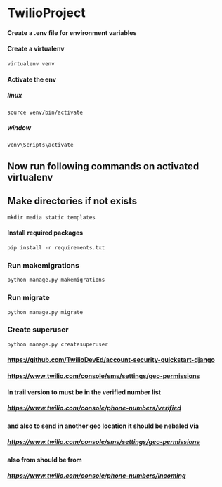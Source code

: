 # TwilioProject

#### Create a .env file for environment variables



#### Create a virtualenv 
`virtualenv venv`


#### Activate the env

##### linux
`source venv/bin/activate`

##### window
`venv\Scripts\activate`




## Now run following commands on activated virtualenv



## Make directories if not exists
`mkdir media static templates`


#### Install required packages
`pip install -r requirements.txt`


### Run makemigrations
`python manage.py makemigrations`

### Run migrate
`python manage.py migrate`



### Create superuser
`python manage.py createsuperuser`



####  https://github.com/TwilioDevEd/account-security-quickstart-django


####  https://www.twilio.com/console/sms/settings/geo-permissions




#### In trail version to must be in the verified number list
##### https://www.twilio.com/console/phone-numbers/verified


#### and also to send in another geo location it should be nebaled via
##### https://www.twilio.com/console/sms/settings/geo-permissions


#### also from should be from 
##### https://www.twilio.com/console/phone-numbers/incoming
